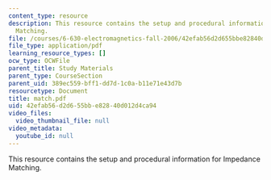 ```yaml
---
content_type: resource
description: This resource contains the setup and procedural information for Impedance
  Matching.
file: /courses/6-630-electromagnetics-fall-2006/42efab56d2d655bbe82840d012d4ca94_match.pdf
file_type: application/pdf
learning_resource_types: []
ocw_type: OCWFile
parent_title: Study Materials
parent_type: CourseSection
parent_uid: 389ec559-bff1-dd7d-1c0a-b11e71e43d7b
resourcetype: Document
title: match.pdf
uid: 42efab56-d2d6-55bb-e828-40d012d4ca94
video_files:
  video_thumbnail_file: null
video_metadata:
  youtube_id: null
---
```

This resource contains the setup and procedural information for Impedance Matching.

